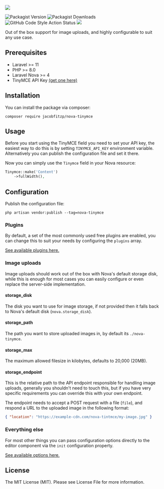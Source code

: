 <img src="https://banners.beyondco.de/Nova%20TinyMCE%20Field.png?theme=light&packageManager=composer+require&packageName=jacobfitzp%2Fnova-tinymce&pattern=architect&style=style_1&description=TinyMCE+field+for+Laravel+Nova&md=1&showWatermark=0&fontSize=100px&images=https%3A%2F%2Flaravel.com%2Fimg%2Flogomark.min.svg">

![Packagist Version](https://img.shields.io/packagist/v/jacobfitzp/nova-tinymce)
![Packagist Downloads](https://img.shields.io/packagist/dm/jacobfitzp/nova-tinymce)
![GitHub Code Style Action Status](https://img.shields.io/github/actions/workflow/status/jacobfitzp/nova-tinymce/phpcsfixer.yml?branch=main&label=code%20style&style=flat-square)
<a href="https://codeclimate.com/github/JacobFitzp/nova-tinymce/maintainability"><img src="https://api.codeclimate.com/v1/badges/903f452f8a595721dd66/maintainability" /></a>

Out of the box support for image uploads, and highly configurable to suit any use case.

## Prerequisites

- Laravel >= 11
- PHP >= 8.0
- Laravel Nova >= 4
- TinyMCE API Key [(get one here)](https://www.tiny.cloud/auth/signup/)

## Installation

You can install the package via composer:

```shell
composer require jacobfitzp/nova-tinymce
```

## Usage

Before you start using the TinyMCE field you need to set your API key, the easiest way to do this is by 
setting `TINYMCE_API_KEY` environment variable. Alternatively you can publish the configuration file and set it there.

Now you can simply use the `Tinymce` field in your Nova resource:

```php
Tinymce::make('Content')
    ->fullWidth(),
```

## Configuration

Publish the configuration file:

```shell
php artisan vendor:publish --tag=nova-tinymce
```

### Plugins

By default, a set of the most commonly used free plugins are enabled, you can change this to suit your needs by configuring
the `plugins` array.

[See available plugins here.](https://www.tiny.cloud/docs/tinymce/latest/plugins/)

### Image uploads

Image uploads should work out of the box with Nova's default storage disk, while this is enough for most cases you can 
easily configure or even replace the server-side implementation.

#### storage_disk

The disk you want to use for image storage, if not provided then it falls back to Nova's default disk (`nova.storage_disk`).

#### storage_path

The path you want to store uploaded images in, by default its `./nova-tinymce`.

#### storage_max

The maximum allowed filesize in kilobytes, defaults to 20,000 (20MB).

#### storage_endpoint

This is the relative path to the API endpoint responsible for handling image uploads, generally you
shouldn't need to touch this, but if you have very specific requirements you can override this with your
own endpoint.

The endpoint needs to accept a POST request with a file (`file`), and respond a URL to the uploaded image in the following
format:
```json
{ "location": "https://example-cdn.com/nova-tintmce/my-image.jpg" }
```

### Everything else

For most other things you can pass configuration options directly to the editor component via the `init` configuration property.

[See available options here.](https://www.tiny.cloud/docs/tinymce/latest/initial-configuration/)

## License

The MIT License (MIT). Please see License File for more information.
